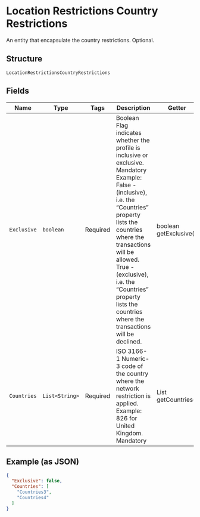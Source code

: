 
# Location Restrictions Country Restrictions

An entity that encapsulate the country restrictions.
Optional.

## Structure

`LocationRestrictionsCountryRestrictions`

## Fields

| Name | Type | Tags | Description | Getter | Setter |
|  --- | --- | --- | --- | --- | --- |
| `Exclusive` | `boolean` | Required | Boolean	Flag indicates whether the profile is inclusive or exclusive.<br>Mandatory<br>Example: False - (inclusive), i.e. the “Countries” property lists the countries where the transactions will be allowed.<br>True - (exclusive), i.e. the “Countries” property lists the countries where the transactions will be declined. | boolean getExclusive() | setExclusive(boolean exclusive) |
| `Countries` | `List<String>` | Required | ISO 3166-1 Numeric-3 code of the country where the network restriction is applied.<br>Example: 826 for United Kingdom.<br>Mandatory | List<String> getCountries() | setCountries(List<String> countries) |

## Example (as JSON)

```json
{
  "Exclusive": false,
  "Countries": [
    "Countries3",
    "Countries4"
  ]
}
```

